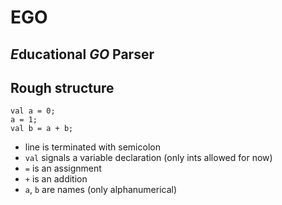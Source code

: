 # EGO
## *E*ducational *GO* Parser

## Rough structure
```
val a = 0;
a = 1;
val b = a + b;
```
- line is terminated with semicolon
- `val` signals a variable declaration (only ints allowed for now)
- `=` is an assignment
- `+` is an addition
- `a`, `b` are names (only alphanumerical)
